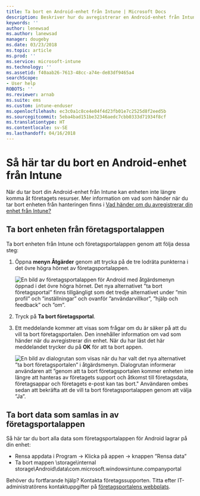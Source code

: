 ```yaml
---
title: Ta bort en Android-enhet från Intune | Microsoft Docs
description: Beskriver hur du avregistrerar en Android-enhet från Intune
keywords: ''
author: lenewsad
ms.author: lanewsad
manager: dougeby
ms.date: 03/23/2018
ms.topic: article
ms.prod: ''
ms.service: microsoft-intune
ms.technology: ''
ms.assetid: f40aab26-7613-48cc-a74e-de83df9465a4
searchScope:
- User help
ROBOTS: ''
ms.reviewer: arnab
ms.suite: ems
ms.custom: intune-enduser
ms.openlocfilehash: ec3c0a1c8ce4e04f4d23fb01e7c2525d8f2eed5b
ms.sourcegitcommit: 5eba4bad151be32346aedc7cbb0333d71934f8cf
ms.translationtype: HT
ms.contentlocale: sv-SE
ms.lasthandoff: 04/16/2018
---
```

# <a name="how-to-remove-your-android-device-from-intune"></a>Så här tar du bort en Android-enhet från Intune

När du tar bort din Android-enhet från Intune kan enheten inte längre komma åt företagets resurser.  Mer information om vad som händer när du tar bort enheten från hanteringen finns i [Vad händer om du avregistrerar din enhet från Intune?](what-happens-if-you-unenroll-your-device-from-intune-android.md)

## <a name="removing-the-device-from-the-company-portal-app"></a>Ta bort enheten från företagsportalappen

Ta bort enheten från Intune och företagsportalappen genom att följa dessa steg:

1. Öppna **menyn Åtgärder** genom att trycka på de tre lodräta punkterna i det övre högra hörnet av företagsportalappen.

   ![En bild av företagsportalappen för Android med åtgärdsmenyn öppnad i det övre högra hörnet. Det nya alternativet ”ta bort företagsportal” finns tillgängligt som det tredje alternativet under ”min profil” och ”inställningar” och ovanför ”användarvillkor”, ”hjälp och feedback” och ”om”.](./media/android_remove_cp_menu_action_after_1705.png)

2. Tryck på **Ta bort företagsportal**.

3. Ett meddelande kommer att visas som frågar om du är säker på att du vill ta bort företagsportalen. Den innehåller information om vad som händer när du avregistrerar din enhet. När du har läst det här meddelandet trycker du på **OK** för att ta bort appen.

   ![En bild av dialogrutan som visas när du har valt det nya alternativet ”ta bort företagsportalen” i åtgärdsmenyn. Dialogrutan informerar användaren att ”genom att ta bort företagsportalen kommer enheten inte längre att hanteras av företagets support och åtkomst till företagsdata, företagsappar och företagets e-post kan tas bort." Användaren ombes sedan att bekräfta att de vill ta bort företagsportalappen genom att välja ”Ja”.](./media/android_remove_cp_menu_confirmation_after_1705.png)

## <a name="removing-data-collected-by-the-company-portal-app"></a>Ta bort data som samlas in av företagsportalappen

Så här tar du bort alla data som företagsportalappen för Android lagrar på din enhet:

-   Rensa appdata i Program -> Klicka på appen -> knappen ”Rensa data”
-   Ta bort mappen \storage\internal storage\Android\data\com.microsoft.windowsintune.companyportal

Behöver du fortfarande hjälp? Kontakta företagssupporten. Titta efter IT-administratörens kontaktuppgifter på [företagsportalens webbplats](https://portal.manage.microsoft.com#HelpDeskDialog).
